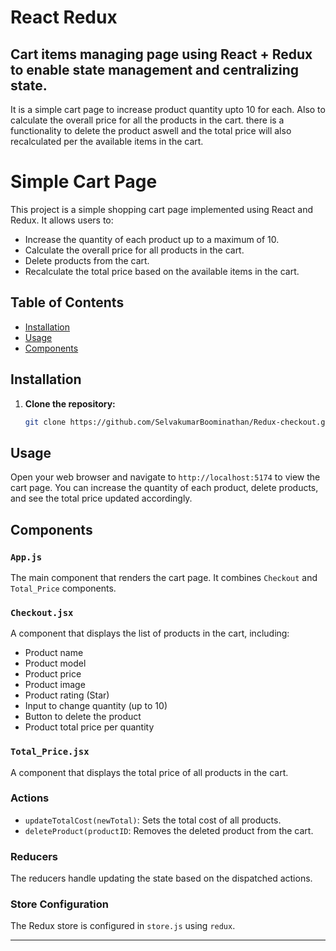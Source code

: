 # React Redux

## Cart items managing page using React + Redux to enable state management and centralizing state.

It is a simple cart page to increase product quantity upto 10 for each. Also to calculate the overall price for all the products in the cart. there is a functionality to delete the product aswell and the total price will also recalculated per the available items in the cart.

# Simple Cart Page

This project is a simple shopping cart page implemented using React and Redux. It allows users to:

- Increase the quantity of each product up to a maximum of 10.
- Calculate the overall price for all products in the cart.
- Delete products from the cart.
- Recalculate the total price based on the available items in the cart.

## Table of Contents

- [Installation](#installation)
- [Usage](#usage)
- [Components](#components)

## Installation

1. **Clone the repository:**

   ```bash
   git clone https://github.com/SelvakumarBoominathan/Redux-checkout.git
   ```

## Usage

Open your web browser and navigate to `http://localhost:5174` to view the cart page. You can increase the quantity of each product, delete products, and see the total price updated accordingly.

## Components

### `App.js`

The main component that renders the cart page. It combines `Checkout` and `Total_Price` components.

### `Checkout.jsx`

A component that displays the list of products in the cart, including:

- Product name
- Product model
- Product price
- Product image
- Product rating (Star)
- Input to change quantity (up to 10)
- Button to delete the product
- Product total price per quantity

### `Total_Price.jsx`

A component that displays the total price of all products in the cart.

### Actions

- `updateTotalCost(newTotal)`: Sets the total cost of all products.
- `deleteProduct(productID`: Removes the deleted product from the cart.

### Reducers

The reducers handle updating the state based on the dispatched actions.

### Store Configuration

The Redux store is configured in `store.js` using `redux`.

---
